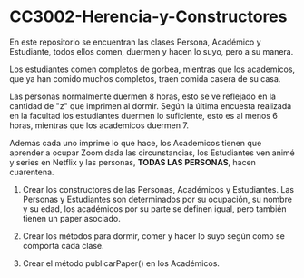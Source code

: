 # CC3002-Herencia-y-Constructores

En este repositorio se encuentran las clases Persona, Académico y Estudiante, todos ellos comen, duermen y hacen lo
 suyo, pero a su manera.

Los estudiantes comen completos de gorbea, mientras que los academicos, que ya han comido muchos completos, 
traen comida casera de su casa. 

Las personas normalmente duermen 8 horas, esto se ve reflejado en la cantidad de "z" que imprimen al dormir. 
Según la última encuesta realizada en la facultad los estudiantes duermen lo suficiente, esto es al menos 6 horas, 
mientras que los academicos duermen 7.

Además cada uno imprime lo que hace, los Academicos tienen que aprender a ocupar Zoom dada las circunstancias, 
los Estudiantes ven animé y series en Netflix y las personas, **TODAS LAS PERSONAS**, hacen cuarentena.

1. Crear los constructores de las Personas, Académicos y Estudiantes. Las Personas y Estudiantes son determinados por 
su ocupación, su nombre y su edad, los académicos por su parte se definen igual, pero también tienen un paper asociado.

2. Crear los métodos para dormir, comer y hacer lo suyo según como se comporta cada clase.

3. Crear el método publicarPaper() en los Académicos.
